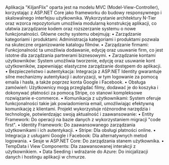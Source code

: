 Aplikacja "KiljanFlix" oparta jest na modelu MVC (Model-View-Controller), korzystając z ASP.NET Core jako frameworku do budowy responsywnego i skalowalnego interfejsu użytkownika. Wykorzystanie architektury N-Tier oraz wzorca repozytorium umożliwia modularną konstrukcję aplikacji, co ułatwia zarządzanie kodem oraz rozszerzanie systemu o nowe funkcjonalności.
Główne cechy systemu obejmują:
•	Zarządzanie kategoriami i produktami: Administracja kategoriami i produktami pozwala na skuteczne organizowanie katalogu filmów.
•	Zarządzanie firmami: Funkcjonalność ta umożliwia dodawanie, edycję oraz usuwanie firm, co jest istotne dla zarządzania partnerami biznesowymi.
•	Zarządzanie kontami użytkowników: System umożliwia tworzenie, edycję oraz usuwanie kont użytkowników, zapewniając elastyczne zarządzanie dostępem do aplikacji.
•	Bezpieczeństwo i autentykacja: Integracja z ASP.NET Identity gwarantuje silne mechanizmy autentykacji i autoryzacji, w tym logowanie za pomocą emaila i hasła, a także poprzez konta Google i Facebook.
•	Obsługa zamówień: Użytkownicy mogą przeglądać filmy, dodawać je do koszyka i dokonywać płatności za pomocą Stripe, co stanowi kompleksowe rozwiązanie e-commerce.
•	Komunikacja z użytkownikami: System oferuje funkcjonalności takie jak powiadomienia email, umożliwiając efektywną komunikację z klientami.
Projekt wykorzystuje różnorodne narzędzia i technologie, potwierdzając swoją aktualność i zaawansowanie:
•	Entity Framework: Do operacji na bazie danych z wykorzystaniem migracji "code first".
•	Identity Framework: Do zaawansowanego zarządzania użytkownikami i ich autentykacji.
•	Stripe: Dla obsługi płatności online.
•	Integracja z usługami Google i Facebook: Dla alternatywnych metod logowania.
•	Sesje w ASP.NET Core: Do zarządzania stanem użytkownika.
•	TempData i View Components: Dla zaawansowanej interakcji z użytkownikiem.
•	Data Seeding i wdrażanie do Azure: Do inicjalizacji danych i hostingu aplikacji w chmurze.
